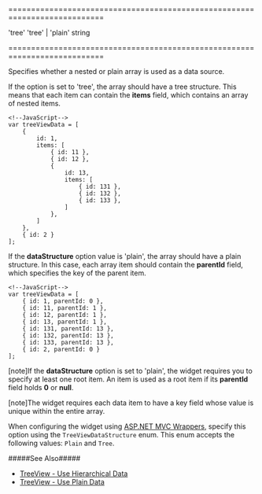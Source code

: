 <!--**
/*-------------------------------------------
    Auto-generated file. Do not modify.
-------------------------------------------

**-->
===========================================================================
<!--default-->'tree'<!--/default-->
<!--acceptValues-->'tree' | 'plain'<!--/acceptValues-->
<!--type-->string<!--/type-->
===========================================================================

<!--shortDescription-->
Specifies whether a nested or plain array is used as a data source.
<!--/shortDescription-->

<!--fullDescription-->
If the option is set to 'tree', the array should have a tree structure. This means that each item can contain the **items** field, which contains an array of nested items.

    <!--JavaScript-->
    var treeViewData = [
        {
            id: 1,
            items: [
                { id: 11 },
                { id: 12 },
                { 
                    id: 13,
                    items: [
                        { id: 131 },
                        { id: 132 },
                        { id: 133 },
                    ]
                },
            ]
        },
        { id: 2 }
    ];

If the **dataStructure** option value is 'plain', the array should have a plain structure. In this case, each array item should contain the **parentId** field, which specifies the key of the parent item.

    <!--JavaScript-->
    var treeViewData = [
        { id: 1, parentId: 0 },
        { id: 11, parentId: 1 },
        { id: 12, parentId: 1 },
        { id: 13, parentId: 1 },
        { id: 131, parentId: 13 },
        { id: 132, parentId: 13 },
        { id: 133, parentId: 13 },
        { id: 2, parentId: 0 }
    ];

[note]If the **dataStructure** option is set to 'plain', the widget requires you to specify at least one root item. An item is used as a root item if its **parentId** field holds **0** or **null**.

[note]The widget requires each data item to have a key field whose value is unique within the entire array.

When configuring the widget using [ASP.NET MVC Wrappers](/Documentation/Guide/ASP.NET_MVC_Wrappers/Fundamentals/), specify this option using the `TreeViewDataStructure` enum. This enum accepts the following values: `Plain` and `Tree`.

#####See Also#####
- [TreeView - Use Hierarchical Data](/Documentation/Guide/Widgets/TreeView/Use_Hierarchical_Data/)
- [TreeView - Use Plain Data](/Documentation/Guide/Widgets/TreeView/Use_Plain_Data/)
<!--/fullDescription-->